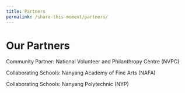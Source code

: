 ```yaml
---
title: Partners
permalink: /share-this-moment/partners/
---
```


# Our Partners

Community Partner: National Volunteer and Philanthropy Centre (NVPC)

<Insert writeup>

Collaborating Schools: Nanyang Academy of Fine Arts (NAFA)

<insert writeup>


Collaborating Schools: Nanyang Polytechnic (NYP)

<insert writeup>
